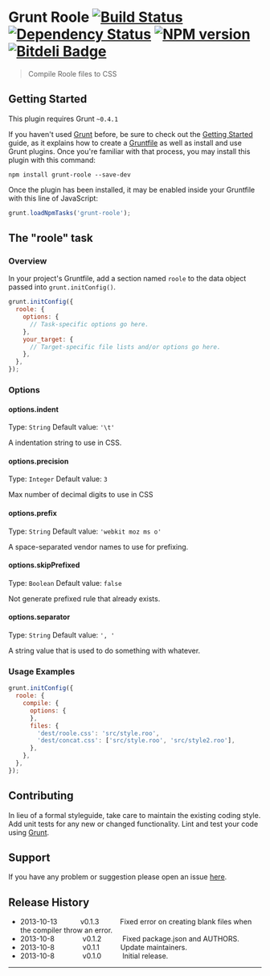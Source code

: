 # Grunt Roole [![Build Status](https://travis-ci.org/chrisenytc/grunt-roole.png?branch=master)](https://travis-ci.org/chrisenytc/grunt-roole) [![Dependency Status](https://gemnasium.com/chrisenytc/grunt-roole.png)](https://gemnasium.com/chrisenytc/grunt-roole) [![NPM version](https://badge.fury.io/js/grunt-roole.png)](http://badge.fury.io/js/grunt-roole) [![Bitdeli Badge](https://d2weczhvl823v0.cloudfront.net/chrisenytc/grunt-roole/trend.png)](https://bitdeli.com/free "Bitdeli Badge")
> Compile Roole files to CSS

## Getting Started
This plugin requires Grunt `~0.4.1`

If you haven't used [Grunt](http://gruntjs.com/) before, be sure to check out the [Getting Started](http://gruntjs.com/getting-started) guide, as it explains how to create a [Gruntfile](http://gruntjs.com/sample-gruntfile) as well as install and use Grunt plugins. Once you're familiar with that process, you may install this plugin with this command:

```shell
npm install grunt-roole --save-dev
```

Once the plugin has been installed, it may be enabled inside your Gruntfile with this line of JavaScript:

```js
grunt.loadNpmTasks('grunt-roole');
```

## The "roole" task

### Overview
In your project's Gruntfile, add a section named `roole` to the data object passed into `grunt.initConfig()`.

```js
grunt.initConfig({
  roole: {
    options: {
      // Task-specific options go here.
    },
    your_target: {
      // Target-specific file lists and/or options go here.
    },
  },
});
```
### Options

#### options.indent
Type: `String`
Default value: `'\t'`

A indentation string to use in CSS.

#### options.precision
Type: `Integer`
Default value: `3`

Max number of decimal digits to use in CSS

#### options.prefix
Type: `String`
Default value: `'webkit moz ms o'`

A space-separated vendor names to use for prefixing.

#### options.skipPrefixed
Type: `Boolean`
Default value: `false`

Not generate prefixed rule that already exists.

#### options.separator
Type: `String`
Default value: `', '`

A string value that is used to do something with whatever.

### Usage Examples

```js
grunt.initConfig({
  roole: {
    compile: {
      options: {
      },
      files: {
        'dest/roole.css': 'src/style.roo',
        'dest/concat.css': ['src/style.roo', 'src/style2.roo'],
      },
    },
  },
});
```

## Contributing
In lieu of a formal styleguide, take care to maintain the existing coding style. Add unit tests for any new or changed functionality. Lint and test your code using [Grunt](http://gruntjs.com/).

## Support
If you have any problem or suggestion please open an issue [here](https://github.com/chrisenytc/grunt-roole/issues).

## Release History

 * 2013-10-13    v0.1.3   Fixed error on creating blank files when the compiler throw an error.
 * 2013-10-8    v0.1.2   Fixed package.json and AUTHORS.
 * 2013-10-8    v0.1.1   Update maintainers.
 * 2013-10-8    v0.1.0   Initial release.

---
